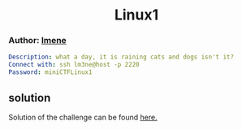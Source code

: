 <h1 align='center'> Linux1</h1>

<h3>
Author: <a href='https://github.com/Imeneallouche'>Imene</a>
</h3>

```yaml
Description: what a day, it is raining cats and dogs isn't it?
Connect with: ssh lm3ne@host -p 2220
Password: miniCTFLinux1
```

<h2>solution</h2>
<p>
Solution of the challenge can be found <a href='https://github.com/Imeneallouche/CTF-challenges/tree/main/Linux/linux1/solution'>here.</a>
